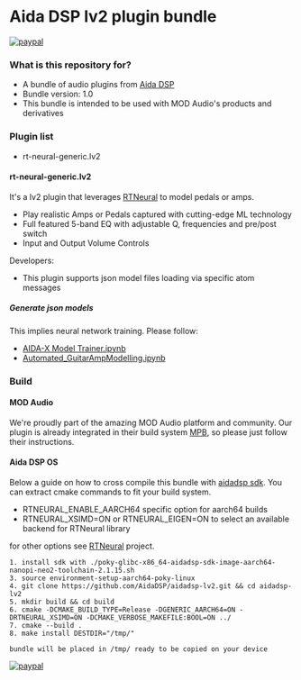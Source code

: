 # Aida DSP lv2 plugin bundle #

[![paypal](https://www.paypalobjects.com/en_US/i/btn/btn_donateCC_LG.gif)](https://www.paypal.com/donate/?hosted_button_id=UZWHH6HKJTHFJ)

### What is this repository for? ###

* A bundle of audio plugins from [Aida DSP](http://aidadsp.cc)
* Bundle version: 1.0
* This bundle is intended to be used with MOD Audio's products and derivatives

### Plugin list ###

* rt-neural-generic.lv2

#### rt-neural-generic.lv2 ####

It's a lv2 plugin that leverages [RTNeural](https://github.com/jatinchowdhury18/RTNeural.git) to model
pedals or amps.

- Play realistic Amps or Pedals captured with cutting-edge ML technology
- Full featured 5-band EQ with adjustable Q, frequencies and pre/post switch
- Input and Output Volume Controls

Developers:

- This plugin supports json model files loading via specific atom messages

##### Generate json models #####

This implies neural network training. Please follow:

- [AIDA-X Model Trainer.ipynb](https://colab.research.google.com/drive/1n3EOnroDSGoj_8PVRP6UEwUXUzPewv8p)
- [Automated_GuitarAmpModelling.ipynb](https://github.com/AidaDSP/Automated-GuitarAmpModelling/tree/aidadsp_devel)

### Build ###

#### MOD Audio ####

We're proudly part of the amazing MOD Audio platform and community. Our plugin is already integrated
in their build system [MPB](https://github.com/moddevices/mod-plugin-builder/blob/master/plugins/package/aidadsp-lv2/aidadsp-lv2.mk), so please just follow their instructions.

#### Aida DSP OS ####

Below a guide on how to cross compile this bundle with [aidadsp sdk](https://drive.google.com/drive/folders/1-AAfAP-FAddCw0LJuvzsW8m_1lWHKXaV?usp=sharing).
You can extract cmake commands to fit your build system.

- RTNEURAL_ENABLE_AARCH64 specific option for aarch64 builds
- RTNEURAL_XSIMD=ON or RTNEURAL_EIGEN=ON to select an available backend for RTNeural library

for other options see [RTNeural](https://github.com/jatinchowdhury18/RTNeural.git) project.

```
1. install sdk with ./poky-glibc-x86_64-aidadsp-sdk-image-aarch64-nanopi-neo2-toolchain-2.1.15.sh
3. source environment-setup-aarch64-poky-linux
4. git clone https://github.com/AidaDSP/aidadsp-lv2.git && cd aidadsp-lv2
5. mkdir build && cd build
6. cmake -DCMAKE_BUILD_TYPE=Release -DGENERIC_AARCH64=ON -DRTNEURAL_XSIMD=ON -DCMAKE_VERBOSE_MAKEFILE:BOOL=ON ../
7. cmake --build .
8. make install DESTDIR="/tmp/"

bundle will be placed in /tmp/ ready to be copied on your device
```

[![paypal](https://www.paypalobjects.com/en_US/i/btn/btn_donateCC_LG.gif)](https://www.paypal.com/donate/?hosted_button_id=UZWHH6HKJTHFJ)
